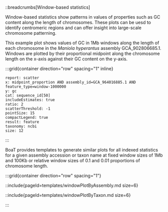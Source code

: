 ::breadcrumbs[Window-based statistics]

Window-based statistics show patterns in values of properties such as GC content along the length of chromosomes. These plots can be uesd to identify centromeric regions and can offer insight into large-scale chromosome patterning.

This example plot shows values of GC in 1Mb windows along the length of each chromosome in the _Maniola hyperantus_ assembly GCA_902806685.1. Windows are plotted by their proportional midpoint along the chromosome length on the x-axis against their GC content on the y-axis.

:::grid{container direction="row" spacing="1" inline}

```report
report: scatter
x: midpoint_proportion AND assembly_id=GCA_964016885.1 AND feature_type=window-1000000
y: gc
cat: sequence_id[50]
includeEstimates: true
ratio: 2
scatterThreshold: -1
pointSize: 15
compactLegend: true
result: feature
taxonomy: ncbi
size: 12
```

:::

BoaT provides templates to generate similar plots for all indexed statistics for a given assembly accession or taxon name at fixed window sizes of 1Mb and 100Kb or relative window sizes of 0.1 and 0.01 proportions of chromosome length.

:::grid{container direction="row" spacing="1"}

::include{pageId=templates/windowPlotByAssembly.md size=6}

::include{pageId=templates/windowPlotByTaxon.md size=6}

:::
